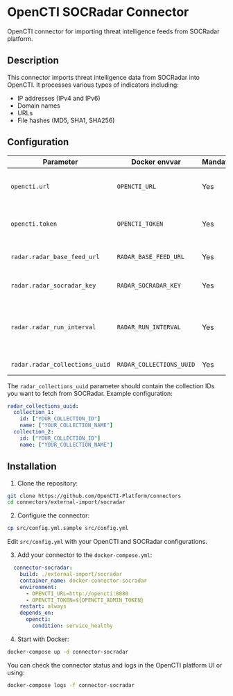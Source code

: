 # OpenCTI SOCRadar Connector

OpenCTI connector for importing threat intelligence feeds from SOCRadar platform.

## Description

This connector imports threat intelligence data from SOCRadar into OpenCTI. It processes various types of indicators including:
* IP addresses (IPv4 and IPv6)
* Domain names
* URLs
* File hashes (MD5, SHA1, SHA256)

## Configuration

| Parameter | Docker envvar | Mandatory | Description |
| --- | --- | --- | --- |
| `opencti.url` | `OPENCTI_URL` | Yes | The URL of your OpenCTI platform |
| `opencti.token` | `OPENCTI_TOKEN` | Yes | Your OpenCTI admin token |
| `radar.radar_base_feed_url` | `RADAR_BASE_FEED_URL` | Yes | SOCRadar API base URL |
| `radar.radar_socradar_key` | `RADAR_SOCRADAR_KEY` | Yes | Your SOCRadar API key |
| `radar.radar_run_interval` | `RADAR_RUN_INTERVAL` | Yes | Time between runs (in seconds, default: 600) |
| `radar.radar_collections_uuid` | `RADAR_COLLECTIONS_UUID` | Yes | Collection IDs to fetch |

The `radar_collections_uuid` parameter should contain the collection IDs you want to fetch from SOCRadar. Example configuration:

```yaml
radar_collections_uuid:
  collection_1:
    id: ["YOUR_COLLECTION_ID"]
    name: ["YOUR_COLLECTION_NAME"]
  collection_2:
    id: ["YOUR_COLLECTION_ID"]
    name: ["YOUR_COLLECTION_NAME"]
```

## Installation

1. Clone the repository:
```bash
git clone https://github.com/OpenCTI-Platform/connectors
cd connectors/external-import/socradar
```

2. Configure the connector:
```bash
cp src/config.yml.sample src/config.yml
```
Edit `src/config.yml` with your OpenCTI and SOCRadar configurations.

3. Add your connector to the `docker-compose.yml`:
```yaml
  connector-socradar:
    build: ./external-import/socradar
    container_name: docker-connector-socradar
    environment:
      - OPENCTI_URL=http://opencti:8080
      - OPENCTI_TOKEN=${OPENCTI_ADMIN_TOKEN}
    restart: always
    depends_on:
      opencti:
        condition: service_healthy
```

4. Start with Docker:
```bash
docker-compose up -d connector-socradar
```

You can check the connector status and logs in the OpenCTI platform UI or using:
```bash
docker-compose logs -f connector-socradar
```
